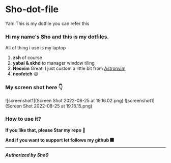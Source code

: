 # Sho-dot-file
Yah! This is my dotfile you can refer this

### Hi my name's Sho and this is my dotfiles.
All of thing i use is my laptop
1. **zsh** of course
2. **yabai & skhd** to manager window tiling
3. **Neovim** Great! I just custom a little bit from [Astronvim](https://astronvim.github.io/)
4. **neofetch** :smile:

### My screen shot here 👇
![screenshot1](Screen Shot 2022-08-25 at 19.16.02.png)
![screenshot1](Screen Shot 2022-08-25 at 19.16.15.png)


### How to use it?


**If you like that, please Star my repo 🌟**

**And if you want to support let follows my github 🎆**



--------------------------------------------------------------
***Authorized by Sho0***
